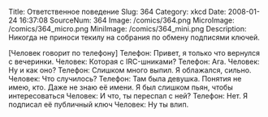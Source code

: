 Title: Ответственное поведение 
Slug: 364 
Category: xkcd 
Date: 2008-01-24 16:37:08 
SourceNum: 364 
Image: /comics/364.png 
MicroImage: /comics/364_micro.png 
MiniImage: /comics/364_mini.png 
Description: Никогда не приноси текилу на собрания по обмену подписями ключей. 

[Человек говорит по телефону]
Телефон: Привет, я только что вернулся с вечеринки.
Человек: Которая с IRC-шниками?
Телефон: Ага.
Человек: Ну и как оно?
Телефон: Слишком много выпил. Я облажался, сильно.
Человек: Что случилось?
Телефон: Там была девушка. Понятия не имею, кто. Даже не знаю её имени. Я был слишком пьян, чтобы интересоваться
Человек: И что, ты переспал с ней?
Телефон: Нет. Я подписал её публичный ключ
Человек: Ну ты влип.